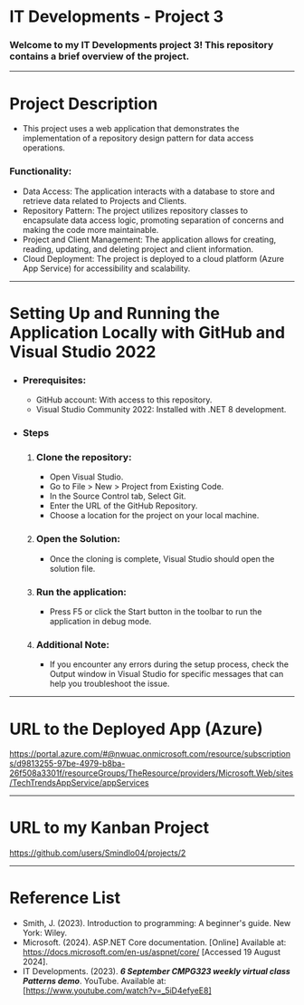 # IT Developments - Project 3

### Welcome to my IT Developments project 3! This repository contains a brief overview of the project.

---

# Project Description
- This project uses a web application that demonstrates the implementation of a repository design pattern for data access operations.

### Functionality:
- Data Access:  The application interacts with a database to store and retrieve data related to Projects and Clients.
- Repository Pattern:  The project utilizes repository classes to encapsulate data access logic, promoting separation of concerns and making the code more maintainable.
- Project and Client Management: The application allows for creating, reading, updating, and deleting project and client information.
- Cloud Deployment: The project is deployed to a cloud platform (Azure App Service) for accessibility and scalability.

---

# Setting Up and Running the Application Locally with GitHub and Visual Studio 2022
- ### Prerequisites:
  - GitHub account: With access to this repository.
  - Visual Studio Community 2022: Installed with .NET 8 development.

- ### Steps
  1. ### Clone the repository:
     - Open Visual Studio.
     - Go to File > New > Project from Existing Code.
     - In the Source Control tab, Select Git.
     - Enter the URL of the GitHub Repository.
     - Choose a location for the project on your local machine.

  2. ### Open the Solution:
     - Once the cloning is complete, Visual Studio should open the solution file.
       
  3. ### Run the application:
     - Press F5 or click the Start button in the toolbar to run the application in debug mode.

  4. ### Additional Note:
     - If you encounter any errors during the setup process, check the Output window in Visual Studio for specific messages that can help you troubleshoot the issue.

---

# URL to the Deployed App (Azure)
https://portal.azure.com/#@nwuac.onmicrosoft.com/resource/subscriptions/d9813255-97be-4979-b8ba-26f508a3301f/resourceGroups/TheResource/providers/Microsoft.Web/sites/TechTrendsAppService/appServices

---

# URL to my Kanban Project
https://github.com/users/Smindlo04/projects/2

---

# Reference List
- Smith, J. (2023). Introduction to programming: A beginner's guide. New York: Wiley.
- Microsoft. (2024). ASP.NET Core documentation. [Online] Available at:
https://docs.microsoft.com/en-us/aspnet/core/ [Accessed 19 August 2024].
 - IT Developments. (2023). ***6 September CMPG323 weekly virtual class Patterns demo***. YouTube. Available at: [https://www.youtube.com/watch?v=_5iD4efyeE8]



